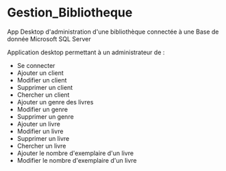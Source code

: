 # Gestion_Bibliotheque
App Desktop d'administration d'une bibliothèque connectée à une Base de donnée Microsoft SQL Server

Application desktop permettant à un administrateur de :
- Se connecter
- Ajouter un client
- Modifier un client
- Supprimer un client
- Chercher un client
- Ajouter un genre des livres
- Modifier un genre
- Supprimer un genre
- Ajouter un livre
- Modifier un livre
- Supprimer un livre
- Chercher un livre
- Ajouter le nombre d'exemplaire d'un livre
- Modifier le nombre d'exemplaire d'un livre
